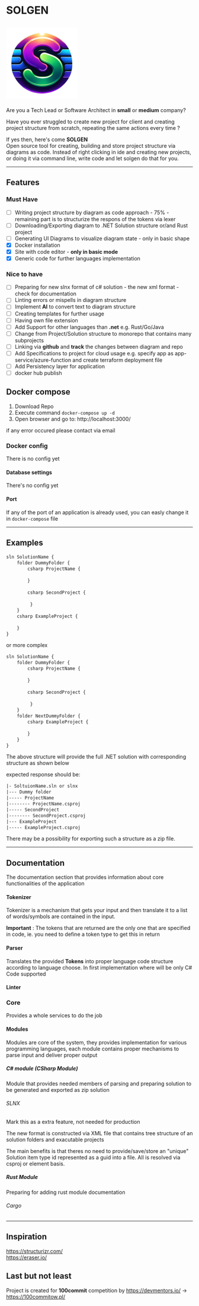 # SOLGEN
<!-- LINKS -->
![plot](./logo_192.png)
---
Are you a Tech Lead or Software Architect in **small** or **medium** company? 

Have you ever struggled to create new project for client and creating project structure from scratch, repeating the same actions every time ?

If yes then, here's come **SOLGEN** <br/>
Open source tool for creating, building and store project structure via diagrams as code. Instead of right clicking in ide and creating new projects, or doing it via command line, write code and let solgen do that for you.

---

## Features

### Must Have

- [ ] Writing project structure by diagram as code approach - 75% - remaining part is to structurize the respons of the tokens via lexer
- [ ] Downloading/Exporting diagram to .NET Solution structure or/and Rust project
- [ ] Generating UI Diagrams to visualize diagram state - only in basic shape
- [x] Docker installation
- [x] Site with code editor - **only in basic mode**
- [x] Generic code for further languages implementation

### Nice to have
- [ ] Preparing for new slnx format of c# solution - the new xml format - check for documentation
- [ ] Linting errors or mispells in diagram structure
- [ ] Implement **AI** to convert text to diagram structure
- [ ] Creating templates for further usage
- [ ] Having own file extension
- [ ] Add Support for other languages than **.net** e.g. Rust/Go/Java
- [ ] Change from Project/Solution structure to monorepo that contains many subprojects
- [ ] Linking via **github** and **track** the changes between diagram and repo
- [ ] Add Specifications to project for cloud usage e.g. specify app as app-service/azure-function and create terraform deployment file
- [ ] Add Persistency layer for application
- [ ] docker hub publish

## Docker compose

1. Download Repo
2. Execute command `docker-compose up -d`
3. Open browser and go to: http://localhost:3000/

if any error occured please contact via email

[//]: # (4. Options )


### Docker config 
There is no config yet

#### Database settings
There's no config yet

#### Port
If any of the port of an application is already used, you can easly change it in `docker-compose` file

---
## Examples

```
sln SolutionName {
    folder DummyFolder {
        csharp ProjectName {

        }

        csharp SecondProject {

         }
    }
    csharp ExampleProject {

    }
}
```

or more complex

```
sln SolutionName {
    folder DummyFolder {
        csharp ProjectName {

        }

        csharp SecondProject {

         }
    }
    folder NextDummyFolder {
        csharp ExampleProject {

        }
    }
}
```

The above structure will provide the full .NET solution with corresponding structure as shown below

expected response should be: 

```
|- SoltuionName.sln or slnx
|--- Dummy folder 
|----- ProjectName 
|-------- ProjectName.csproj
|----- SecondProject 
|-------- SecondProject.csproj
|--- ExampleProject
|----- ExampleProject.csproj

```

There may be a possibility for exporting such a structure as a zip file. 

---
## Documentation

The documentation section that provides information about core functionalities of the application

#### Tokenizer

Tokenizer is a mechanism that gets your input and then translate it to a list of words/symbols are contained in the input. 

**Important** : The tokens that are returned are the only one that are specified in code, ie. you need to define a token type to get this in return 
<!-- TODO -->
#### Parser
<!-- TODO -->
Translates the provided **Tokens** into proper language code structure according to language choose. 
In first implementation where will be only C# Code supported

#### Linter 

<!-- TODO -->

### Core
Provides a whole services to do the job

#### Modules
Modules are core of the system, they provides implementation for various programming languages, each module contains proper mechanisms to parse input and deliver proper output


##### C# module (CSharp Module)
Module that provides needed members of parsing and preparing solution to be generated and exported as zip solution

###### SLNX 
<!-- New Sln format  --> Mark this as a extra feature, not needed for production
The new format is constructed via XML file that contains tree structure of an solution folders and exacutable projects

The main benefits is that theres no need to provide/save/store an "unique" Solution item type id represented as a guid into a file. All is resolved via csproj or element basis.

##### Rust Module
Preparing for adding rust module documentation

###### Cargo

---
## Inspiration

https://structurizr.com/ <br/>
https://eraser.io/

## Last but not least
Project is created for **100commit** competition by https://devmentors.io/ -> https://100commitow.pl/